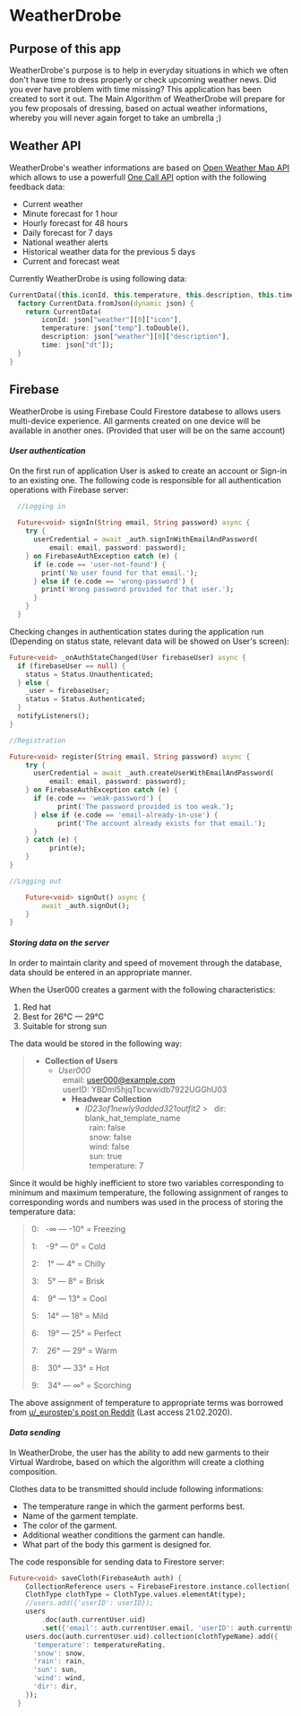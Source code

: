 # **WeatherDrobe**

## Purpose of this app

WeatherDrobe's purpose is to help in everyday situations in which we often don't have time to dress properly or check upcoming weather news. Did you ever have problem with time missing? This application has been created to sort it out. The Main Algorithm of WeatherDrobe will prepare for you few proposals of dressing, based on actual weather informations, whereby you will never again forget to take an umbrella ;)

## Weather API

WeatherDrobe's weather informations are based on [Open Weather Map API](https://openweathermap.org/api) which allows to use a powerfull [One Call API](https://openweathermap.org/api/one-call-api) option with the following feedback data:
* Current weather
* Minute forecast for 1 hour
* Hourly forecast for 48 hours
* Daily forecast for 7 days
* National weather alerts
* Historical weather data for the previous 5 days
* Current and forecast weat

Currently WeatherDrobe is using following data:
```dart
CurrentData({this.iconId, this.temperature, this.description, this.time});
  factory CurrentData.fromJson(dynamic json) {
    return CurrentData(
        iconId: json["weather"][0]["icon"],
        temperature: json["temp"].toDouble(),
        description: json["weather"][0]["description"],
        time: json["dt"]);
  }
}
```
## Firebase

WeatherDrobe is using Firebase Could Firestore databese to allows users multi-device experience. All garments created on one device will be available in another ones. (Provided that user will be on the same account)

#### *User authentication*

On the first run of application User is asked to create an account or Sign-in to an existing one. The following code is responsible for all authentication operations with Firebase server:


```dart
  //Logging in
  
  Future<void> signIn(String email, String password) async {
    try {
      userCredential = await _auth.signInWithEmailAndPassword(
          email: email, password: password);
    } on FirebaseAuthException catch (e) {
      if (e.code == 'user-not-found') {
        print('No user found for that email.');
      } else if (e.code == 'wrong-password') {
        print('Wrong password provided for that user.');
      }
    }
  }
```
Checking changes in authentication states during the application run (Depending on status state, relevant data will be showed on User's screen):
    
  ```dart
Future<void> _onAuthStateChanged(User firebaseUser) async {
    if (firebaseUser == null) {
      status = Status.Unauthenticated;
    } else {
      _user = firebaseUser;
      status = Status.Authenticated;
    }
    notifyListeners();
  }
```

```dart
//Registration

Future<void> register(String email, String password) async {
    try {
      userCredential = await _auth.createUserWithEmailAndPassword(
          email: email, password: password);
    } on FirebaseAuthException catch (e) {
      if (e.code == 'weak-password') {
            print('The password provided is too weak.');
      } else if (e.code == 'email-already-in-use') {
            print('The account already exists for that email.');
      }
    } catch (e) {
          print(e);
    }
}

//Logging out

    Future<void> signOut() async {
        await _auth.signOut();
    }
}
```
#### *Storing data on the server*

In order to maintain clarity and speed of movement through the database, data should be entered in an appropriate manner.

When the User000 creates a garment with the following characteristics: 
1. Red hat
2. Best for 26°C — 29°C
3. Suitable for strong sun

The data would be stored in the following way:

> * **Collection of Users**
>     - *User000*\
>       email: user000@example.com\
>       userID: YBDml5hjqTbcwwidb7922UGGhU03
>         -  **Headwear Collection**
>             -  *ID23of1newly9added321outfit2*
    >               dir: blank_hat_template_name\
>                   rain: false\
>                   snow: false\
>                   wind: false\
>                   sun: true\
>                   temperature: 7
            
Since it would be highly inefficient to store two variables corresponding to minimum and maximum temperature, the following assignment of ranges to corresponding words and numbers was used in the process of storing the temperature data:
> 0:    -∞ — -10° = Freezing 
> 
> 1:     -9° — 0° = Cold 
> 
> 2:    1° — 4° = Chilly
> 
> 3:     5° — 8° = Brisk
> 
> 4:     9° — 13° = Cool
> 
> 5:    14° — 18° = Mild
> 
> 6:    19° — 25° = Perfect
> 
> 7:    26° — 29° = Warm
> 
> 8:    30° — 33° = Hot
> 
> 9:    34° — ∞° = Scorching

The above assignment of temperature to appropriate terms was borrowed from [u/_eurostep's post on Reddit](https://www.reddit.com/r/EnglishLearning/comments/7o8rdm/the_definitive_scale_of_english_adjectives_to/) (Last access 21.02.2020).

#### *Data sending*

In WeatherDrobe, the user has the ability to add new garments to their Virtual Wardrobe, based on which the algorithm will create a clothing composition.

Clothes data to be transmitted should include following informations:
* The temperature range in which the garment performs best.
* Name of the garment template.
* The color of the garment.
* Additional weather conditions the garment can handle.
* What part of the body this garment is designed for.

The code responsible for sending data to Firestore server:
```dart
Future<void> saveCloth(FirebaseAuth auth) {
    CollectionReference users = FirebaseFirestore.instance.collection('users');
    ClothType clothType = ClothType.values.elementAt(type);
    //users.add({'userID': userID});
    users
        .doc(auth.currentUser.uid)
        .set({'email': auth.currentUser.email, 'userID': auth.currentUser.uid});
    users.doc(auth.currentUser.uid).collection(clothTypeName).add({
      'temperature': temperatureRating,
      'snow': snow,
      'rain': rain,
      'sun': sun,
      'wind': wind,
      'dir': dir,
    });
  }
```